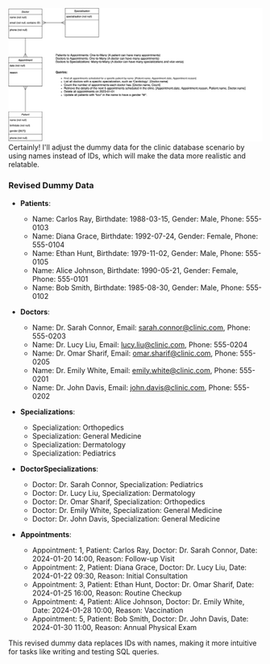 ![My animated logo](diagram.jpg)
Certainly! I'll adjust the dummy data for the clinic database scenario by using names instead of IDs, which will make the data more realistic and relatable.

### Revised Dummy Data

- **Patients**:
  - Name: Carlos Ray, Birthdate: 1988-03-15, Gender: Male, Phone: 555-0103
  - Name: Diana Grace, Birthdate: 1992-07-24, Gender: Female, Phone: 555-0104
  - Name: Ethan Hunt, Birthdate: 1979-11-02, Gender: Male, Phone: 555-0105
  - Name: Alice Johnson, Birthdate: 1990-05-21, Gender: Female, Phone: 555-0101
  - Name: Bob Smith, Birthdate: 1985-08-30, Gender: Male, Phone: 555-0102

- **Doctors**:
  - Name: Dr. Sarah Connor, Email: sarah.connor@clinic.com, Phone: 555-0203
  - Name: Dr. Lucy Liu, Email: lucy.liu@clinic.com, Phone: 555-0204
  - Name: Dr. Omar Sharif, Email: omar.sharif@clinic.com, Phone: 555-0205
  - Name: Dr. Emily White, Email: emily.white@clinic.com, Phone: 555-0201
  - Name: Dr. John Davis, Email: john.davis@clinic.com, Phone: 555-0202

- **Specializations**:
  - Specialization: Orthopedics
  - Specialization: General Medicine
  - Specialization: Dermatology
  - Specialization: Pediatrics

- **DoctorSpecializations**:
  - Doctor: Dr. Sarah Connor, Specialization: Pediatrics
  - Doctor: Dr. Lucy Liu, Specialization: Dermatology
  - Doctor: Dr. Omar Sharif, Specialization: Orthopedics
  - Doctor: Dr. Emily White, Specialization: General Medicine
  - Doctor: Dr. John Davis, Specialization: General Medicine

- **Appointments**:
  - Appointment: 1, Patient: Carlos Ray, Doctor: Dr. Sarah Connor, Date: 2024-01-20 14:00, Reason: Follow-up Visit
  - Appointment: 2, Patient: Diana Grace, Doctor: Dr. Lucy Liu, Date: 2024-01-22 09:30, Reason: Initial Consultation
  - Appointment: 3, Patient: Ethan Hunt, Doctor: Dr. Omar Sharif, Date: 2024-01-25 16:00, Reason: Routine Checkup
  - Appointment: 4, Patient: Alice Johnson, Doctor: Dr. Emily White, Date: 2024-01-28 10:00, Reason: Vaccination
  - Appointment: 5, Patient: Bob Smith, Doctor: Dr. John Davis, Date: 2024-01-30 11:00, Reason: Annual Physical Exam

This revised dummy data replaces IDs with names, making it more intuitive for tasks like writing and testing SQL queries.
